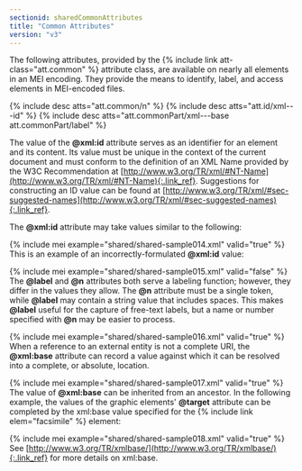 ```yaml
---
sectionid: sharedCommonAttributes
title: "Common Attributes"
version: "v3"
---
```


The following attributes, provided by the {% include link att-class="att.common" %} attribute
class, are available on nearly all elements in an MEI encoding. They provide the means
to
identify, label, and access elements in MEI-encoded files.



{% include desc atts="att.common/n" %}
{% include desc atts="att.id/xml---id" %}
{% include desc atts="att.commonPart/xml---base att.commonPart/label" %}




The value of the **@xml:id** attribute serves as an identifier for an element and its
content. Its value must be unique in the context of the current document and must
conform to
the definition of an XML Name provided by the W3C Recommendation at [http://www.w3.org/TR/xml/#NT-Name](http://www.w3.org/TR/xml/#NT-Name){:.link_ref}.
Suggestions for constructing an ID value can be found at [http://www.w3.org/TR/xml/#sec-suggested-names](http://www.w3.org/TR/xml/#sec-suggested-names){:.link_ref}.

The **@xml:id** attribute may take values similar to the following:

{% include mei example="shared/shared-sample014.xml" valid="true" %}
This is an example of an incorrectly-formulated **@xml:id** value:

{% include mei example="shared/shared-sample015.xml" valid="false" %}
The **@label** and **@n** attributes both serve a labeling function; however,
they differ in the values they allow. The **@n** attribute must be a single token, while
**@label** may contain a string value that includes spaces. This makes
**@label** useful for the capture of free-text labels, but a name or number specified
with **@n** may be easier to process.

{% include mei example="shared/shared-sample016.xml" valid="true" %}
When a reference to an external entity is not a complete URI, the **@xml:base**
attribute can record a value against which it can be resolved into a complete, or
absolute,
location.

{% include mei example="shared/shared-sample017.xml" valid="true" %}
The value of **@xml:base** can be inherited from an ancestor. In the following example,
the values of the graphic elements' **@target** attribute can be completed by the
xml:base value specified for the {% include link elem="facsimile" %} element:

{% include mei example="shared/shared-sample018.xml" valid="true" %}
See [http://www.w3.org/TR/xmlbase/](http://www.w3.org/TR/xmlbase/){:.link_ref} for more
details on xml:base.

